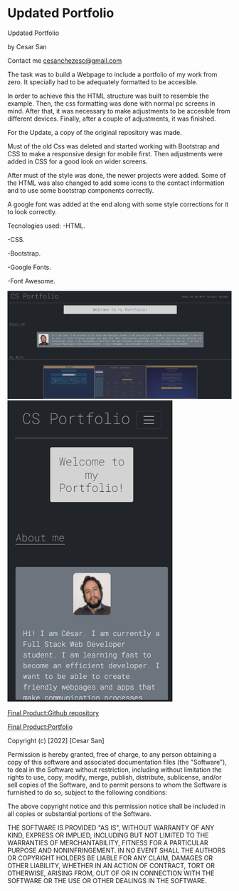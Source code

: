 # Updated Portfolio
Updated Portfolio

by Cesar San

Contact me cesanchezesc@gmail.com

The task was to build a Webpage to include a portfolio of my work from zero. It specially had to be adequately formatted to be accesible. 

In order to achieve this the HTML structure was built to resemble the example.
Then, the css formatting was done with normal pc screens in mind.
After that, it was necessary to make adjustments to be accesible from different devices. Finally, after a couple of adjustments, it was finished.

For the Update, a copy of the original repository was made. 

Must of the old Css was deleted and started working with Bootstrap and CSS to make a responsive design for mobile first. Then adjustments were added in CSS for a good look on wider screens.

After must of the style was done, the newer projects were added. Some of the HTML was also changed to add some icons to the contact information and to use some bootstrap components correctly.

A google font was added at the end along with some style corrections for it to look correctly.

Tecnologies used:
-HTML.

-CSS.

-Bootstrap.

-Google Fonts.

-Font Awesome.



![Screenshot of the webpage showing it working as expected](./assets/img/screenshot.png)
![Screenshot of the webpage showing it working as expected](./assets/img/screenshot2.png)

 [Final Product:Github repository](https://github.com/csancheze/Portfolio/)

 [Final Product:Portfolio](https://csancheze.github.io/Portfolio/)
 
 Copyright (c) [2022] [Cesar San]

Permission is hereby granted, free of charge, to any person obtaining a copy of this software and associated documentation files (the "Software"), to deal in the Software without restriction, including without limitation the rights to use, copy, modify, merge, publish, distribute, sublicense, and/or sell copies of the Software, and to permit persons to whom the Software is furnished to do so, subject to the following conditions:

The above copyright notice and this permission notice shall be included in all copies or substantial portions of the Software.

THE SOFTWARE IS PROVIDED "AS IS", WITHOUT WARRANTY OF ANY KIND, EXPRESS OR IMPLIED, INCLUDING BUT NOT LIMITED TO THE WARRANTIES OF MERCHANTABILITY, FITNESS FOR A PARTICULAR PURPOSE AND NONINFRINGEMENT. IN NO EVENT SHALL THE AUTHORS OR COPYRIGHT HOLDERS BE LIABLE FOR ANY CLAIM, DAMAGES OR OTHER LIABILITY, WHETHER IN AN ACTION OF CONTRACT, TORT OR OTHERWISE, ARISING FROM, OUT OF OR IN CONNECTION WITH THE SOFTWARE OR THE USE OR OTHER DEALINGS IN THE SOFTWARE.
